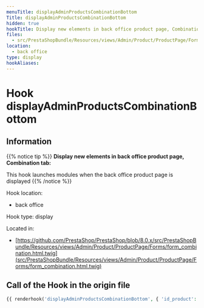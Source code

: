 ```yaml
---
menuTitle: displayAdminProductsCombinationBottom
Title: displayAdminProductsCombinationBottom
hidden: true
hookTitle: Display new elements in back office product page, Combination tab
files:
  - src/PrestaShopBundle/Resources/views/Admin/Product/ProductPage/Forms/form_combination.html.twig
location:
  - back office
type: display
hookAliases:
---
```


# Hook displayAdminProductsCombinationBottom

## Information

{{% notice tip %}}
**Display new elements in back office product page, Combination tab:** 

This hook launches modules when the back office product page is displayed
{{% /notice %}}

Hook location:
  - back office

Hook type: display

Located in: 
  - [https://github.com/PrestaShop/PrestaShop/blob/8.0.x/src/PrestaShopBundle/Resources/views/Admin/Product/ProductPage/Forms/form_combination.html.twig](src/PrestaShopBundle/Resources/views/Admin/Product/ProductPage/Forms/form_combination.html.twig)

## Call of the Hook in the origin file

```php
{{ renderhook('displayAdminProductsCombinationBottom', { 'id_product': form.vars.value.id_product, 'id_product_attribute': form.vars.value.id_product_attribute }) }}
```